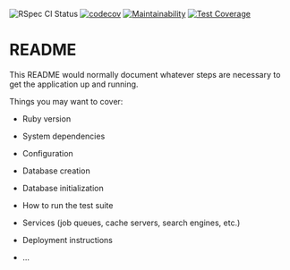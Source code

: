 ![RSpec CI Status](https://github.com/bchangg/blogster/actions/workflows/ci.yml/badge.svg)
[![codecov](https://codecov.io/gh/bchangg/blogster/branch/main/graph/badge.svg?token=QLNQJTTEW6)](https://codecov.io/gh/bchangg/blogster)
[![Maintainability](https://api.codeclimate.com/v1/badges/640dbf8be4b076e1096e/maintainability)](https://codeclimate.com/github/bchangg/blogster/maintainability)
[![Test Coverage](https://api.codeclimate.com/v1/badges/640dbf8be4b076e1096e/test_coverage)](https://codeclimate.com/github/bchangg/blogster/test_coverage)

# README

This README would normally document whatever steps are necessary to get the
application up and running.

Things you may want to cover:

- Ruby version

- System dependencies

- Configuration

- Database creation

- Database initialization

- How to run the test suite

- Services (job queues, cache servers, search engines, etc.)

- Deployment instructions

- ...
